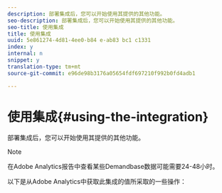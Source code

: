 ```yaml
---
description: 部署集成后，您可以开始使用其提供的其他功能。
seo-description: 部署集成后，您可以开始使用其提供的其他功能。
seo-title: 使用集成
title: 使用集成
uuid: 5e861274-4d81-4ee0-b84 e-ab83 bc1 c1331
index: y
internal: n
snippet: y
translation-type: tm+mt
source-git-commit: e96de98b3176a05654fdf697210f992b0fd4adb1

---
```



# 使用集成{#using-the-integration}

部署集成后，您可以开始使用其提供的其他功能。

>[!NOTE]
>
>在Adobe Analytics报告中查看某些Demandbase数据可能需要24-48小时。

以下是从Adobe Analytics中获取此集成的值所采取的一些操作：
